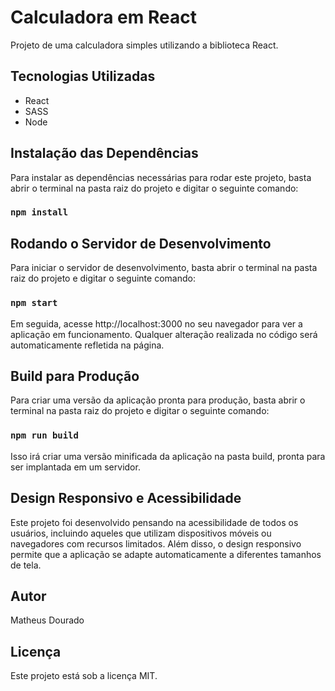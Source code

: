 # Calculadora em React

Projeto de uma calculadora simples utilizando a biblioteca React.

## Tecnologias Utilizadas

* React
* SASS
* Node

## Instalação das Dependências

Para instalar as dependências necessárias para rodar este projeto, basta abrir o terminal na pasta raiz do projeto e digitar o seguinte comando:

### `npm install`

## Rodando o Servidor de Desenvolvimento

Para iniciar o servidor de desenvolvimento, basta abrir o terminal na pasta raiz do projeto e digitar o seguinte comando:

### `npm start`

Em seguida, acesse http://localhost:3000 no seu navegador para ver a aplicação em funcionamento. Qualquer alteração realizada no código será automaticamente refletida na página.

## Build para Produção

Para criar uma versão da aplicação pronta para produção, basta abrir o terminal na pasta raiz do projeto e digitar o seguinte comando:

### `npm run build`

Isso irá criar uma versão minificada da aplicação na pasta build, pronta para ser implantada em um servidor.

## Design Responsivo e Acessibilidade

Este projeto foi desenvolvido pensando na acessibilidade de todos os usuários, incluindo aqueles que utilizam dispositivos móveis ou navegadores com recursos limitados. Além disso, o design responsivo permite que a aplicação se adapte automaticamente a diferentes tamanhos de tela.

## Autor

Matheus Dourado

## Licença

Este projeto está sob a licença MIT. 
